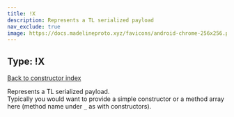 ```yaml
---
title: !X
description: Represents a TL serialized payload
nav_exclude: true
image: https://docs.madelineproto.xyz/favicons/android-chrome-256x256.png
---
```

## Type: !X  
[Back to constructor index](index.html)

Represents a TL serialized payload.  
Typically you would want to provide a simple constructor or a method array here (method name under `_` as with constructors).  
